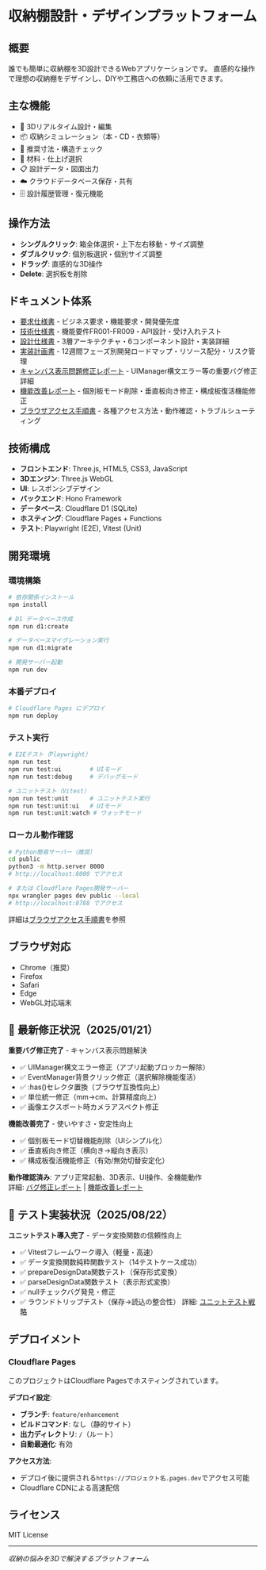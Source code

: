 # 収納棚設計・デザインプラットフォーム

## 概要
誰でも簡単に収納棚を3D設計できるWebアプリケーションです。
直感的な操作で理想の収納棚をデザインし、DIYや工務店への依頼に活用できます。

## 主な機能
- 🎯 3Dリアルタイム設計・編集
- 📦 収納シミュレーション（本・CD・衣類等）
- 📏 推奨寸法・構造チェック
- 🎨 材料・仕上げ選択
- 📋 設計データ・図面出力
- ☁️ クラウドデータベース保存・共有
- 🗄️ 設計履歴管理・復元機能

## 操作方法
- **シングルクリック**: 箱全体選択・上下左右移動・サイズ調整
- **ダブルクリック**: 個別板選択・個別サイズ調整
- **ドラッグ**: 直感的な3D操作
- **Delete**: 選択板を削除

## ドキュメント体系
- [要求仕様書](docs/requirements.md) - ビジネス要求・機能要求・開発優先度
- [技術仕様書](docs/specification.md) - 機能要件FR001-FR009・API設計・受け入れテスト
- [設計仕様書](docs/design.md) - 3層アーキテクチャ・6コンポーネント設計・実装詳細
- [実装計画書](docs/implementation-plan.md) - 12週間フェーズ別開発ロードマップ・リソース配分・リスク管理
- [キャンバス表示問題修正レポート](docs/fix-canvas-display-issues.md) - UIManager構文エラー等の重要バグ修正詳細
- [機能改善レポート](docs/feature-improvements-2025-01-21.md) - 個別板モード削除・垂直板向き修正・構成板復活機能修正
- [ブラウザアクセス手順書](docs/browser-access-guide.md) - 各種アクセス方法・動作確認・トラブルシューティング

## 技術構成
- **フロントエンド**: Three.js, HTML5, CSS3, JavaScript
- **3Dエンジン**: Three.js WebGL
- **UI**: レスポンシブデザイン
- **バックエンド**: Hono Framework
- **データベース**: Cloudflare D1 (SQLite)
- **ホスティング**: Cloudflare Pages + Functions
- **テスト**: Playwright (E2E), Vitest (Unit)

## 開発環境

### 環境構築
```bash
# 依存関係インストール
npm install

# D1 データベース作成
npm run d1:create

# データベースマイグレーション実行
npm run d1:migrate

# 開発サーバー起動
npm run dev
```

### 本番デプロイ
```bash
# Cloudflare Pages にデプロイ
npm run deploy
```

### テスト実行
```bash
# E2Eテスト（Playwright）
npm run test
npm run test:ui        # UIモード
npm run test:debug     # デバッグモード

# ユニットテスト（Vitest）
npm run test:unit      # ユニットテスト実行
npm run test:unit:ui   # UIモード
npm run test:unit:watch # ウォッチモード
```

### ローカル動作確認
```bash
# Python簡易サーバー（推奨）
cd public
python3 -m http.server 8000
# http://localhost:8000 でアクセス

# または Cloudflare Pages開発サーバー
npx wrangler pages dev public --local
# http://localhost:8788 でアクセス
```

詳細は[ブラウザアクセス手順書](docs/browser-access-guide.md)を参照

## ブラウザ対応
- Chrome（推奨）
- Firefox
- Safari
- Edge
- WebGL対応端末

## 🔄 最新修正状況（2025/01/21）
**重要バグ修正完了** - キャンバス表示問題解決
- ✅ UIManager構文エラー修正（アプリ起動ブロッカー解除）
- ✅ EventManager背景クリック修正（選択解除機能復活）  
- ✅ :has()セレクタ置換（ブラウザ互換性向上）
- ✅ 単位統一修正（mm→cm、計算精度向上）
- ✅ 画像エクスポート時カメラアスペクト修正

**機能改善完了** - 使いやすさ・安定性向上
- ✅ 個別板モード切替機能削除（UIシンプル化）
- ✅ 垂直板向き修正（横向き→縦向き表示）
- ✅ 構成板復活機能修正（有効/無効切替安定化）

**動作確認済み**: アプリ正常起動、3D表示、UI操作、全機能動作  
詳細: [バグ修正レポート](docs/fix-canvas-display-issues.md) | [機能改善レポート](docs/feature-improvements-2025-01-21.md)

## 🧪 テスト実装状況（2025/08/22）
**ユニットテスト導入完了** - データ変換関数の信頼性向上
- ✅ Vitestフレームワーク導入（軽量・高速）
- ✅ データ変換関数純粋関数テスト（14テストケース成功）
- ✅ prepareDesignData関数テスト（保存形式変換）
- ✅ parseDesignData関数テスト（表示形式変換）
- ✅ nullチェックバグ発見・修正
- ✅ ラウンドトリップテスト（保存→読込の整合性）
詳細: [ユニットテスト戦略](docs/unit-testing-strategy.md)

## デプロイメント

### Cloudflare Pages
このプロジェクトはCloudflare Pagesでホスティングされています。

**デプロイ設定**:
- **ブランチ**: `feature/enhancement`
- **ビルドコマンド**: なし（静的サイト）
- **出力ディレクトリ**: `/`（ルート）
- **自動最適化**: 有効

**アクセス方法**:
- デプロイ後に提供される`https://プロジェクト名.pages.dev`でアクセス可能
- Cloudflare CDNによる高速配信

## ライセンス
MIT License

---
*収納の悩みを3Dで解決するプラットフォーム*